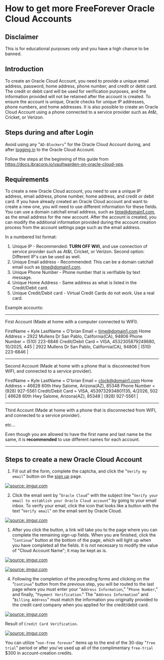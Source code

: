 # How to get more FreeForever Oracle Cloud Accounts

## Disclaimer
This is for educational purposes only and you have a high chance to be banned.

## Introduction

To create an Oracle Cloud Account, you need to provide a unique email address, password, home address, phone number, and credit or debit card. The credit or debit card will be used for verification purposes, and the information provided will not be retained after the account is created. To ensure the account is unique, Oracle checks for unique IP addresses, phone numbers, and home addresses. It is also possible to create an Oracle Cloud Account using a phone connected to a service provider such as At&t, Cricket, or Verizon.

## Steps during and after Login

Avoid using any "`AD-Blockers`" for the Oracle Cloud Account during, and after [logging in](https://www.oracle.com/cloud/sign-in.html) to the Oracle Cloud Account.

Follow the steps at the beginning of this guide from https://docs.ibracorp.io/vaultwarden-on-oracle-cloud-vps.

## Requirements

To create a new Oracle Cloud account, you need to use a unique IP address, email address, phone number, home address, and credit or debit card. If you have already created an Oracle Cloud account and want to create a new one, you will need to use different information for these fields. You can use a domain catchall email address, such as time@domain1.com, as the email address for the new account. After the account is created, you can modify the additional information provided during the account creation process from the account settings page such as the email address.

In a numbered list format:

1.  Unique IP - Recommended: **TURN OFF Wifi**, and use connection of service provider such as At&t, Cricket, or Verizon. Second option: Different IP's can be used as well.
2.  Unique Email address - Recommended: This can be a domain catchall email such as time@domain1.com.
3.  Unique Phone Number - Phone number that is verifiable by text message.
4.  Unique Home Address - Same address as what is listed in the Credit/Debit card.
5.  Unique Credit/Debit card - Virtual Credit Cards do not work. Use a real card.

Example accounts:

---

First Account (Made at home with a computer connected to WIFI).

FirstName = Kyle
LastName = O'brian
Email = time@domain1.com
Home Address = 2922 Mullens Dr San Pablo, California(CA), 94806
Phone Number = (510) 223-6846
Credit/Debit Card = VISA, 4532305879249680, 10/2025, 445 | 2922 Mullens Dr San Pablo, California(CA), 94806 | (510) 223-6846 |

---

Second Account (Made at home with a phone that is disconnected from WIFI, and connected to a service provider).

FirstName = Kyle
LastName = O'brian
Email = clock@domain1.com
Home Address = 46628 60th Hwy Salome, Arizona(AZ), 85348
Phone Number = (928) 927-5561
Credit/Debit Card = VISA, 4539732934801135, 4/2026, 502 | 46628 60th Hwy Salome, Arizona(AZ), 85348 | (928) 927-5561 |

---

Third Account (Made at home with a phone that is disconnected from WIFI, and connected to a service provider).

etc...

Even though you are allowed to have the first name and last name be the same, it is **recommended** to use different names for each account.

---

## Steps to create a new Oracle Cloud Account

1. Fill out all the form, complete the captcha, and click the "`Verify my email`" button on the [sign up](https://signup.cloud.oracle.com/?sourceType=_ref_coc-asset-opcSignIn&language=en_US) page.

<a href="https://imgur.com/1F0dQsp"><img src="https://i.imgur.com/1F0dQsp.png" title="source: imgur.com" /></a>

2. Click the email sent by "`Oracle Cloud`" with the subject line "`Verify your email to establish your Oracle Cloud account`" by going to your email inbox.
   To verify your email, click the icon that looks like a button with the text "`Verify email`" on the email sent by Oracle Cloud.

<a href="https://imgur.com/tyuHhNB"><img src="https://i.imgur.com/tyuHhNB.png" title="source: imgur.com" /></a>

1. After you click the button, a link will take you to the page where you can complete the remaining sign-up fields.
   When you are finished, click the "`Continue`" button at the bottom of the page, which will light up when you have completed all the fields.
   It is not necessary to modify the value of "Cloud Account Name"; it may be kept as is.

<a href="https://imgur.com/gQYhfra"><img src="https://i.imgur.com/gQYhfra.png" title="source: imgur.com" /></a>

<a href="https://imgur.com/FsgvvHq"><img src="https://i.imgur.com/FsgvvHq.png" title="source: imgur.com" /></a>

4. Following the completion of the preceding forms and clicking on the "`Continue`" button from the previous step, you will be routed to the last page where you must enter your "`Address Information`," "`Phone Number`," and finally, "`Payment Verification`."
   The "`Address Information`" and "`Billing Address`" must match the information you originally provided to the credit card company when you applied for the credit/debit card.

<a href="https://imgur.com/aVbHf1J"><img src="https://i.imgur.com/aVbHf1J.png" title="source: imgur.com" /></a>

Result of `Credit Card Verification`.

<a href="https://imgur.com/MNxTWcy"><img src="https://i.imgur.com/MNxTWcy.png" title="source: imgur.com" /></a>

You can utilize "`non-free forever`" items up to the end of the 30-day "`free trial`" period or after you've used up all of the complimentary `free-trial` $300 in account-creation credits.
